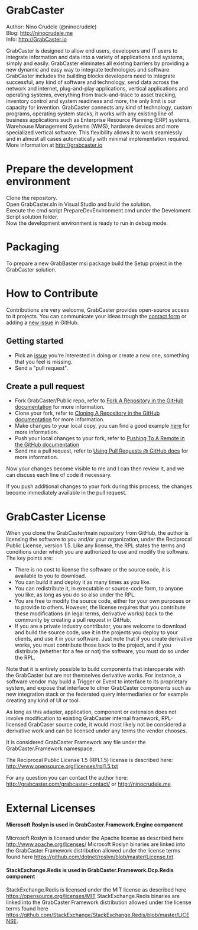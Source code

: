 # GrabCaster

Author: Nino Crudele (@ninocrudele)  
Blog: http://ninocrudele.me  
Info: http://GrabCaster.io  

GrabCaster is designed to allow end users, developers and IT users to integrate information and data into a variety of applications and systems, simply and easily.
GrabCaster eliminates all existing barriers by providing a new dynamic and easy way to integrate technologies and software.
GrabCaster includes the building blocks developers need to integrate successful, any kind of software and technology, send data across the network and internet, plug-and-play applications, vertical applications and operating systems, everything from track-and-trace to asset tracking, inventory control and system readiness and more, the only limit is our capacity for invention.
GrabCaster connects any kind of technology, custom programs, operating system stacks, it works with any existing line of business applications such as Enterprise Resource Planning (ERP) systems, Warehouse Management Systems (WMS), hardware devices and more specialized vertical software. This flexibility allows it to work seamlessly and in almost all cases automatically with minimal implementation required.
More information at http://grabcaster.io

# Prepare the development environment
Clone the repository.  
Open GrabCaster.sln in Visual Studio and build the solution.  
Execute the cmd script PrepareDevEnvironment.cmd under the Develoment Script solution folder.  
Now the development environment is ready to run in debug mode.  

# Packaging
To prepare a new GrabBaster msi package build the Setup project in the GrabCaster solution.

# How to Contribute

Contributions are very welcome, GrabCaster provides open-source access to it projects.
You can communicate your ideas trough the [contact form](http://grabcaster.com/grabcaster-contact/) or adding a [new issue](https://github.com/ninocrudele/GrabCaster.Framework/issues) in GitHub.

## Getting started

* Pick an [issue](https://github.com/ninocrudele/GrabCaster.Framework/issues) you're interested in doing or create a new one, something that you feel is missing.
* Send a "pull request".

## Create a pull request

* Fork GrabCaster/Public repo, refer to [Fork A Repository in the GitHub documentation](https://help.github.com/articles/fork-a-repo/) for more information.
* Clone your fork, refer to [Cloning A Repository in the GitHub documentation](https://help.github.com/articles/cloning-a-repository/) for more information.
* Make changes to your local copy, you can find a good example [here](https://git-scm.com/book/en/v2/Git-Basics-Recording-Changes-to-the-Repository) for more information.
* Push your local changes to your fork, refer to [Pushing To A Remote in the GitHub documentation](https://help.github.com/articles/pushing-to-a-remote/)
* Send me a pull request, refer to [Using Pull Requests @ GitHub docs](https://help.github.com/articles/using-pull-requests/) for more information.

Now your changes become visible to me and I can then review it, and we can discuss each line of code if necessary.

If you push additional changes to your fork during this process, the changes become immediately available in the pull request.

# GrabCaster License
When you clone the GrabCaster/main repository from GitHub, the author is licensing the software to you and/or your organization, under the Reciprocal Public License, version 1.5. Like any license, the RPL states the terms and conditions under which you are authorized to use and modify the software. 
The key points are:

* There is no cost to license the software or the source code, it is available to you to download.
* You can build it and deploy it as many times as you like.
* You can redistribute it, in executable or source-code form, to anyone you like, as long as you do so also under the RPL.
* You are free to modify the source code, either for your own purposes or to provide to others. However, the license requires that you contribute these modifications (in legal terms, derivative works) back to the community by creating a pull request in GitHub.
* If you are a private industry contributor, you are welcome to download and build the source code, use it in the projects you deploy to your clients, and use it in your software. Just note that if you create derivative works, you must contribute those back to the project, and if you distribute (whether for a fee or not) the software, you must do so under the RPL.

Note that it is entirely possible to build components that interoperate with the GrabCaster but are not themselves derivative works.
For instance, a software vendor may build a Trigger or Event to interface to its proprietary system, and expose that interface to other GrabCaster components such as new integration stack or the federated query intermediaries or for example creating any kind of UI or tool.

As long as this adapter, application, component or extension does not involve modification to existing GrabCaster internal framework, RPL-licensed GrabCaser source code, it would most likely not be considered a derivative work and can be licensed under any terms the vendor chooses.

It is considered GrabCaster Framework any file under the GrabCaster.Framework namespace.

The Reciprocal Public License 1.5 (RPL1.5) license is described here: 
http://www.opensource.org/licenses/rpl1.5.txt

For any question you can contact the author here:
http://grabcaster.com/grabcaster-contact/ or http://ninocrudele.me


# External Licenses

#### Microsoft Roslyn is used in GrabCaster.Framework.Engine component

Microsoft Roslyn is licensed under the Apache license as described here http://www.apache.org/licenses/
Microsoft Roslyn binaries are linked into the GrabCaster Framework distribution allowed under the license terms found here https://github.com/dotnet/roslyn/blob/master/License.txt.

#### StackExchange.Redis is used in GrabCaster.Framework.Dcp.Redis component

StackExchange.Redis is licensed under the MIT license as described here https://opensource.org/licenses/MIT
StackExchange.Redis binaries are linked into the GrabCaster Framework distribution allowed under the license terms found here https://github.com/StackExchange/StackExchange.Redis/blob/master/LICENSE.

